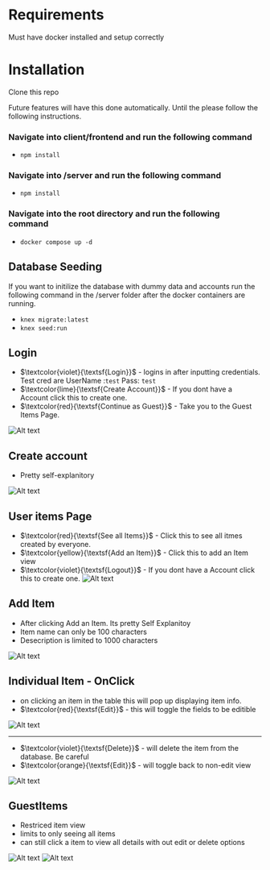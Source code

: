 # Requirements
Must have docker installed and setup correctly


# Installation

Clone this repo

Future features will have this done automatically. Until the please follow the following instructions.

### Navigate into client/frontend and run the following command

 - `npm install`

### Navigate into /server and run the following command

- `npm install`

### Navigate into the root directory and run the following command

- `docker compose up -d`


## Database Seeding
If you want to initilize the database with dummy data and accounts run the following command in the /server folder after the docker containers are running.

- `knex migrate:latest`
- `knex seed:run`


## Login

- $\textcolor{violet}{\textsf{Login}}$ - logins in after inputting credentials. Test cred are UserName :`test` Pass: `test`
- $\textcolor{lime}{\textsf{Create Account}}$ - If you dont have a Account click this to create one.
- $\textcolor{red}{\textsf{Continue as Guest}}$ - Take you to the Guest Items Page.

![Alt text](Readmeimgs/Login.png?raw=true)

## Create account

- Pretty self-explanitory

![Alt text](Readmeimgs/createaccount.png?raw=true)

## User items Page
- $\textcolor{red}{\textsf{See all Items}}$ - Click this to see all itmes created by everyone.
- $\textcolor{yellow}{\textsf{Add an Item}}$ - Click this to add an Item view
- $\textcolor{violet}{\textsf{Logout}}$ - If you dont have a Account click this to create one.
![Alt text](Readmeimgs/useritems.png?raw=true)

## Add Item
 - After clicking Add an Item. Its pretty Self Explanitoy
 - Item name can only be 100 characters
 - Desecription is limited to 1000 characters

![Alt text](Readmeimgs/createitem.png?raw=true)


## Individual Item - OnClick

- on clicking an item in the table this will pop up displaying item info.
- $\textcolor{red}{\textsf{Edit}}$ - this will toggle the fields to be editible

![Alt text](Readmeimgs/viewitem.png?raw=true)

--------------------------

- $\textcolor{violet}{\textsf{Delete}}$ - will delete the item from the database. Be careful
- $\textcolor{orange}{\textsf{Edit}}$ - will toggle back to non-edit view

![Alt text](Readmeimgs/edititem.png?raw=true)

## GuestItems
 - Restriced item view
 - limits to only seeing all items
 - can still click a item to view all details with out edit or delete options

![Alt text](Readmeimgs/guestitems.png?raw=true)
![Alt text](Readmeimgs/guestitemview.png?raw=true)


